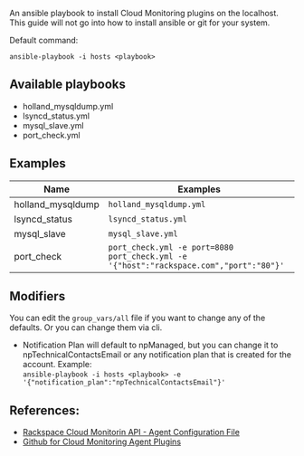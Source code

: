 An ansible playbook to install Cloud Monitoring plugins on the localhost.   This guide will not go into how to install ansible or git for your system.

Default command:

```ansible-playbook -i hosts <playbook>```

## Available playbooks 
- holland_mysqldump.yml
- lsyncd_status.yml
- mysql_slave.yml
- port_check.yml

## Examples
| Name | Examples
| ---------- | -------- |
| holland_mysqldump | `holland_mysqldump.yml`
| lsyncd_status | `lsyncd_status.yml` 
| mysql_slave | `mysql_slave.yml`
| port_check | `port_check.yml -e port=8080` <br> `port_check.yml -e '{"host":"rackspace.com","port":"80"}'`

## Modifiers
You can edit the `group_vars/all` file if you want to change any of the defaults. Or you can change them via cli.
- Notification Plan will default to npManaged, but you can change it to npTechnicalContactsEmail or any notification plan that is created for the account.
Example:  
`ansible-playbook -i hosts <playbook> -e '{"notification_plan":"npTechnicalContactsEmail"}'`

## References:
- [Rackspace Cloud Monitorin API - Agent Configuration File](https://developer.rackspace.com/docs/rackspace-monitoring/v1/tech-ref-info/server-side-agent-config-yaml/)
- [Github for Cloud Monitoring Agent Plugins](https://github.com/racker/rackspace-monitoring-agent-plugins-contrib)
